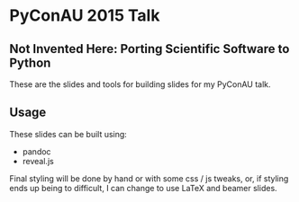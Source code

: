 # PyConAU 2015 Talk

## Not Invented Here: Porting Scientific Software to Python

These are the slides and tools for building slides for my PyConAU talk.

## Usage

These slides can be built using:
- pandoc
- reveal.js 

Final styling will be done by hand or with some css / js tweaks, or, if styling
ends up being to difficult, I can change to use LaTeX and beamer slides.


